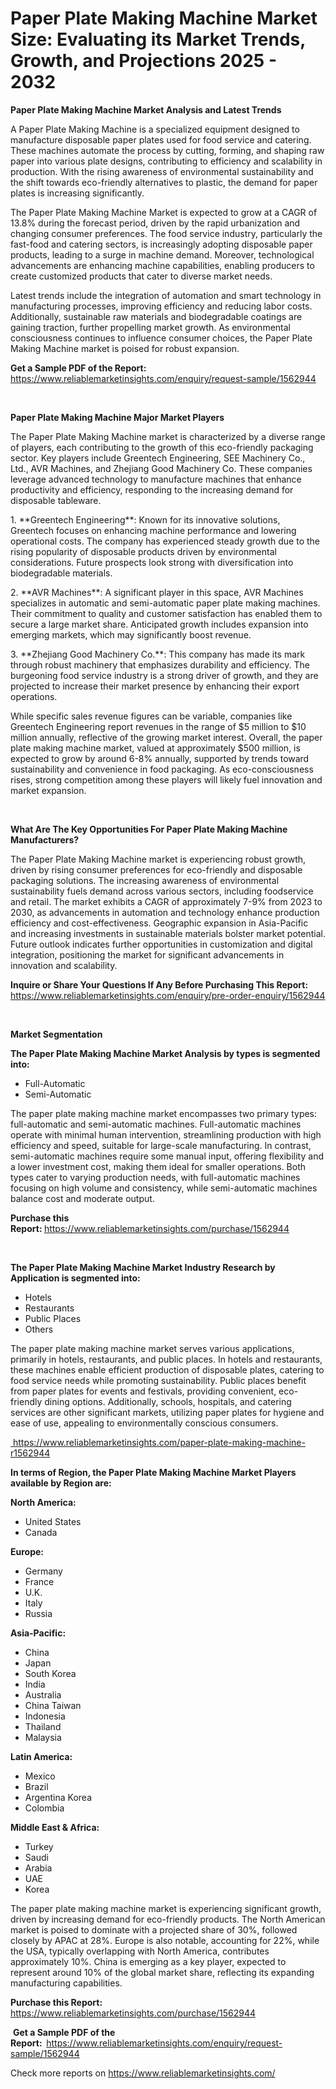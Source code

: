 <p><h1>Paper Plate Making Machine Market Size: Evaluating its Market Trends, Growth, and Projections 2025 - 2032</h1></p><p><strong>Paper Plate Making Machine Market Analysis and Latest Trends</strong></p>
<p><p>A Paper Plate Making Machine is a specialized equipment designed to manufacture disposable paper plates used for food service and catering. These machines automate the process by cutting, forming, and shaping raw paper into various plate designs, contributing to efficiency and scalability in production. With the rising awareness of environmental sustainability and the shift towards eco-friendly alternatives to plastic, the demand for paper plates is increasing significantly.</p><p>The Paper Plate Making Machine Market is expected to grow at a CAGR of 13.8% during the forecast period, driven by the rapid urbanization and changing consumer preferences. The food service industry, particularly the fast-food and catering sectors, is increasingly adopting disposable paper products, leading to a surge in machine demand. Moreover, technological advancements are enhancing machine capabilities, enabling producers to create customized products that cater to diverse market needs.</p><p>Latest trends include the integration of automation and smart technology in manufacturing processes, improving efficiency and reducing labor costs. Additionally, sustainable raw materials and biodegradable coatings are gaining traction, further propelling market growth. As environmental consciousness continues to influence consumer choices, the Paper Plate Making Machine market is poised for robust expansion.</p></p>
<p><strong>Get a Sample PDF of the Report:&nbsp;</strong> <a href="https://www.reliablemarketinsights.com/enquiry/request-sample/1562944?utm_campaign=2110&utm_medium=2&utm_source=Github&utm_content=ia&utm_term=16022025&utm_id=paper-plate-making-machine">https://www.reliablemarketinsights.com/enquiry/request-sample/1562944</a></p>
<p>&nbsp;</p>
<p><strong>Paper Plate Making Machine Major Market Players</strong></p>
<p><p>The Paper Plate Making Machine market is characterized by a diverse range of players, each contributing to the growth of this eco-friendly packaging sector. Key players include Greentech Engineering, SEE Machinery Co., Ltd., AVR Machines, and Zhejiang Good Machinery Co. These companies leverage advanced technology to manufacture machines that enhance productivity and efficiency, responding to the increasing demand for disposable tableware.</p><p>1. **Greentech Engineering**: Known for its innovative solutions, Greentech focuses on enhancing machine performance and lowering operational costs. The company has experienced steady growth due to the rising popularity of disposable products driven by environmental considerations. Future prospects look strong with diversification into biodegradable materials.</p><p>2. **AVR Machines**: A significant player in this space, AVR Machines specializes in automatic and semi-automatic paper plate making machines. Their commitment to quality and customer satisfaction has enabled them to secure a large market share. Anticipated growth includes expansion into emerging markets, which may significantly boost revenue.</p><p>3. **Zhejiang Good Machinery Co.**: This company has made its mark through robust machinery that emphasizes durability and efficiency. The burgeoning food service industry is a strong driver of growth, and they are projected to increase their market presence by enhancing their export operations.</p><p>While specific sales revenue figures can be variable, companies like Greentech Engineering report revenues in the range of $5 million to $10 million annually, reflective of the growing market interest. Overall, the paper plate making machine market, valued at approximately $500 million, is expected to grow by around 6-8% annually, supported by trends toward sustainability and convenience in food packaging. As eco-consciousness rises, strong competition among these players will likely fuel innovation and market expansion.</p></p>
<p>&nbsp;</p>
<p><strong>What Are The Key Opportunities For Paper Plate Making Machine Manufacturers?</strong></p>
<p><p>The Paper Plate Making Machine market is experiencing robust growth, driven by rising consumer preferences for eco-friendly and disposable packaging solutions. The increasing awareness of environmental sustainability fuels demand across various sectors, including foodservice and retail. The market exhibits a CAGR of approximately 7-9% from 2023 to 2030, as advancements in automation and technology enhance production efficiency and cost-effectiveness. Geographic expansion in Asia-Pacific and increasing investments in sustainable materials bolster market potential. Future outlook indicates further opportunities in customization and digital integration, positioning the market for significant advancements in innovation and scalability.</p></p>
<p><strong>Inquire or Share Your Questions If Any Before Purchasing This Report:</strong> <a href="https://www.reliablemarketinsights.com/enquiry/pre-order-enquiry/1562944?utm_campaign=2110&utm_medium=2&utm_source=Github&utm_content=ia&utm_term=16022025&utm_id=paper-plate-making-machine">https://www.reliablemarketinsights.com/enquiry/pre-order-enquiry/1562944</a></p>
<p>&nbsp;</p>
<p><strong>Market Segmentation</strong></p>
<p><strong>The Paper Plate Making Machine Market Analysis by types is segmented into:</strong></p>
<p><ul><li>Full-Automatic</li><li>Semi-Automatic</li></ul></p>
<p><p>The paper plate making machine market encompasses two primary types: full-automatic and semi-automatic machines. Full-automatic machines operate with minimal human intervention, streamlining production with high efficiency and speed, suitable for large-scale manufacturing. In contrast, semi-automatic machines require some manual input, offering flexibility and a lower investment cost, making them ideal for smaller operations. Both types cater to varying production needs, with full-automatic machines focusing on high volume and consistency, while semi-automatic machines balance cost and moderate output.</p></p>
<p><strong>Purchase this Report:&nbsp;</strong><a href="https://www.reliablemarketinsights.com/purchase/1562944?utm_campaign=2110&utm_medium=2&utm_source=Github&utm_content=ia&utm_term=16022025&utm_id=paper-plate-making-machine">https://www.reliablemarketinsights.com/purchase/1562944</a></p>
<p>&nbsp;</p>
<p><strong>The Paper Plate Making Machine Market Industry Research by Application is segmented into:</strong></p>
<p><ul><li>Hotels</li><li>Restaurants</li><li>Public Places</li><li>Others</li></ul></p>
<p><p>The paper plate making machine market serves various applications, primarily in hotels, restaurants, and public places. In hotels and restaurants, these machines enable efficient production of disposable plates, catering to food service needs while promoting sustainability. Public places benefit from paper plates for events and festivals, providing convenient, eco-friendly dining options. Additionally, schools, hospitals, and catering services are other significant markets, utilizing paper plates for hygiene and ease of use, appealing to environmentally conscious consumers.</p></p>
<p><a href="https://www.reliablemarketinsights.com/paper-plate-making-machine-r1562944?utm_campaign=2110&utm_medium=2&utm_source=Github&utm_content=ia&utm_term=16022025&utm_id=paper-plate-making-machine">&nbsp;https://www.reliablemarketinsights.com/paper-plate-making-machine-r1562944</a></p>
<p><strong>In terms of Region, the Paper Plate Making Machine Market Players available by Region are:</strong></p>
<p>
    <p> <strong> North America: </strong>
        <ul>
            <li>United States</li>
            <li>Canada</li>
        </ul>
        </p> 
    <p> <strong> Europe: </strong>
        <ul>
            <li>Germany</li>
            <li>France</li>
            <li>U.K.</li>
            <li>Italy</li>
            <li>Russia</li>
        </ul>
        </p> 
    <p> <strong> Asia-Pacific: </strong>
        <ul>
            <li>China</li>
            <li>Japan</li>
            <li>South Korea</li>
            <li>India</li>
            <li>Australia</li>
            <li>China Taiwan</li>
            <li>Indonesia</li>
            <li>Thailand</li>
            <li>Malaysia</li>
        </ul>
        </p> 
    <p> <strong> Latin America: </strong>
        <ul>
            <li>Mexico</li>
            <li>Brazil</li>
            <li>Argentina Korea</li>
            <li>Colombia</li>
        </ul>
        </p> 
    <p> <strong> Middle East & Africa: </strong>
        <ul>
            <li>Turkey</li>
            <li>Saudi</li>
            <li>Arabia</li>
            <li>UAE</li>
            <li>Korea</li>
        </ul>
    </p>
    </p>
<p><p>The paper plate making machine market is experiencing significant growth, driven by increasing demand for eco-friendly products. The North American market is poised to dominate with a projected share of 30%, followed closely by APAC at 28%. Europe is also notable, accounting for 22%, while the USA, typically overlapping with North America, contributes approximately 10%. China is emerging as a key player, expected to represent around 10% of the global market share, reflecting its expanding manufacturing capabilities.</p></p>
<p><strong>Purchase this Report: </strong><a href="https://www.reliablemarketinsights.com/purchase/1562944?utm_campaign=2110&utm_medium=2&utm_source=Github&utm_content=ia&utm_term=16022025&utm_id=paper-plate-making-machine">https://www.reliablemarketinsights.com/purchase/1562944</a></p>
<p>&nbsp;<strong>Get a Sample PDF of the Report:&nbsp;&nbsp;</strong><a href="https://www.reliablemarketinsights.com/enquiry/request-sample/1562944?utm_campaign=2110&utm_medium=2&utm_source=Github&utm_content=ia&utm_term=16022025&utm_id=paper-plate-making-machine">https://www.reliablemarketinsights.com/enquiry/request-sample/1562944</a></p>
<p><strong></strong></p>
<p>Check more reports on <a href="https://www.reliablemarketinsights.com/?utm_campaign=2110&utm_medium=2&utm_source=Github&utm_content=ia&utm_term=16022025&utm_id=paper-plate-making-machine">https://www.reliablemarketinsights.com/</a></p>